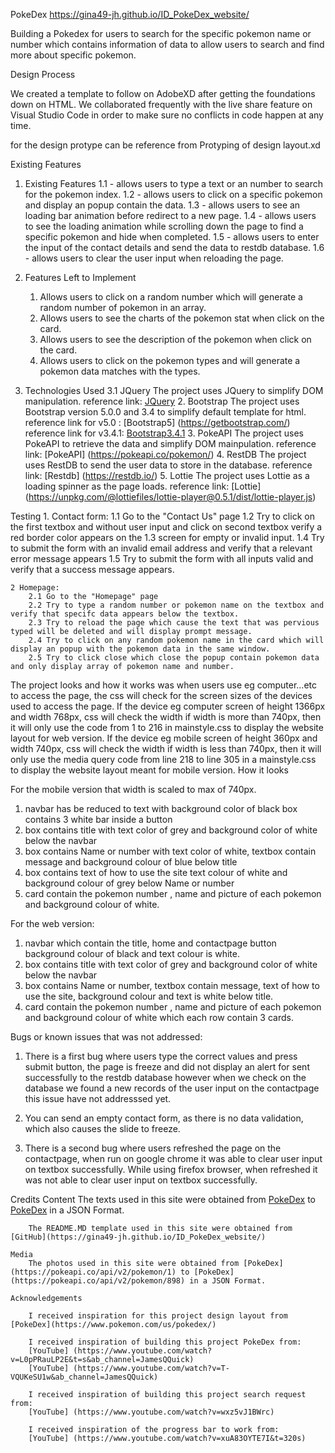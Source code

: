 PokeDex https://gina49-jh.github.io/ID_PokeDex_website/

Building a Pokedex for users to search for the specific pokemon name or number which contains information of data to allow users to search and find more about specific pokemon.

Design Process

We created a template to follow on AdobeXD after getting the foundations down on HTML. We collaborated frequently with the live share feature on Visual Studio Code in order to make sure no conflicts in code happen at any time.

for the design protype can be reference from Protyping of design layout.xd  


Existing Features
1. Existing Features
    1.1 - allows users to type a text or an number to search for the pokemon index.
    1.2 - allows users to click on a specific pokemon and display an popup contain the data.
    1.3 - allows users to see an loading bar animation before redirect to a new page.
    1.4 - allows users to see the loading animation while scrolling down the page to find a specific pokemon and hide when completed.
    1.5 - allows users to enter the input of the contact details and send the data to restdb database.
    1.6 - allows users to clear the user input when reloading the page.

2. Features Left to Implement
    1. Allows users to click on a random number which will generate a random number of pokemon in an array.
    2. Allows users to see the charts of the pokemon stat when click on the card.
    3. Allows users to see the description of the pokemon when click on the card.
    4. Allows users to click on the pokemon types and will generate a pokemon data matches with the types.

3. Technologies Used
    3.1 JQuery
        The project uses JQuery to simplify DOM manipulation.
        reference link: [JQuery](https://jquery.com/)
    2. Bootstrap 
        The project uses Bootstrap version 5.0.0 and 3.4 to simplify default template for html.
        reference link for v5.0  : [Bootstrap5] (https://getbootstrap.com/)
        reference link for v3.4.1: [Bootstrap3.4.1](https://getbootstrap.com/docs/3.4/)
    3. PokeAPI
        The project uses PokeAPI to retrieve the data and simplify DOM mainpulation.
        reference link: [PokeAPI] (https://pokeapi.co/pokemon/)
    4. RestDB
        The project uses RestDB to send the user data to store in the database.
        reference link: [Restdb] (https://restdb.io/)
    5. Lottie
        The project uses Lottie as a loading spinner as the page loads.
        reference link: [Lottie] (https://unpkg.com/@lottiefiles/lottie-player@0.5.1/dist/lottie-player.js)

Testing
    1. Contact form:
        1.1 Go to the "Contact Us" page
        1.2 Try to click on the first textbox and without user input and click on second textbox verify a red border color appears on the 1.3 screen for empty or invalid input.
        1.4 Try to submit the form with an invalid email address and verify that a relevant error message appears
        1.5 Try to submit the form with all inputs valid and verify that a success message appears.
    
    2 Homepage:
        2.1 Go to the "Homepage" page
        2.2 Try to type a random number or pokemon name on the textbox and verify that specifc data appears below the textbox.
        2.3 Try to reload the page which cause the text that was pervious typed will be deleted and will display prompt message.
        2.4 Try to click on any random pokemon name in the card which will display an popup with the pokemon data in the same window.
        2.5 Try to click close which close the popup contain pokemon data and only display array of pokemon name and number.

The project looks and how it works was when users use eg computer...etc to access the page, the css will check for the screen sizes 
of the devices used to access the page. If the device eg computer screen of height 1366px and width 768px, css will check the width if width is more than 740px, then it will only use the code from 1 to 216 in mainstyle.css to display the website layout for web version. If the device eg mobile screen of height 360px and width 740px, css will check the width if width is less than 740px, then it will only use the media query code from line 218 to line 305 in a mainstyle.css to display the website layout meant for mobile version. How it looks 

For the mobile version that width is scaled to max of 740px.
1. navbar has be reduced to text with background color of black box contains 3 white bar inside a button
2. box contains title with text color of grey and background color of white below the navbar
3. box contains Name or number with text color of white, textbox contain message and background colour of blue below title
4. box contains text of how to use the site text colour of white and background colour of grey below Name or number
5. card contain the pokemon number , name and picture of each pokemon and background colour of white.

For the web version:
1. navbar which contain the title, home and contactpage button background colour of black and text colour is white.
2. box contains title with text color of grey and background color of white below the navbar
3. box contains Name or number, textbox contain message, text of how to use the site, background colour and text is white below title.
4. card contain the pokemon number , name and picture of each pokemon and background colour of white which each row contain 3 cards.

Bugs or known issues that was not addressed:
1. There is a first bug where users type the correct values and press submit button, the page is freeze and did not display an alert for sent successfully to the restdb database however when we check on the database we found a new records of the user input on the contactpage this issue have not addresssed yet.

2. You can send an empty contact form, as there is no data validation, which also causes the slide to freeze.

3. There is a second bug where users refreshed the page on the contactpage, when run on google chrome it was able to clear user input on textbox successfully. While using firefox browser, when refreshed it was not able to clear user input on textbox successfully.

Credits
    Content
        The texts used in this site were obtained from [PokeDex](https://pokeapi.co/api/v2/pokemon/1) to [PokeDex](https://pokeapi.co/api/v2/pokemon/898) in a JSON Format.
        
        The README.MD template used in this site were obtained from [GitHub](https://gina49-jh.github.io/ID_PokeDex_website/)

    Media
        The photos used in this site were obtained from [PokeDex](https://pokeapi.co/api/v2/pokemon/1) to [PokeDex](https://pokeapi.co/api/v2/pokemon/898) in a JSON Format.

    Acknowledgements

        I received inspiration for this project design layout from [PokeDex](https://www.pokemon.com/us/pokedex/)
        
        I received inspiration of building this project PokeDex from: 
        [YouTube] (https://www.youtube.com/watch?v=L0pPRauLP2E&t=s&ab_channel=JamesQQuick) 
        [YouTube] (https://www.youtube.com/watch?v=T-VQUKeSU1w&ab_channel=JamesQQuick)

        I received inspiration of building this project search request from:
        [YouTube] (https://www.youtube.com/watch?v=wxz5vJ1BWrc)

        I received inspiration of the progress bar to work from:
        [YouTube] (https://www.youtube.com/watch?v=xuA83OYTE7I&t=320s)
